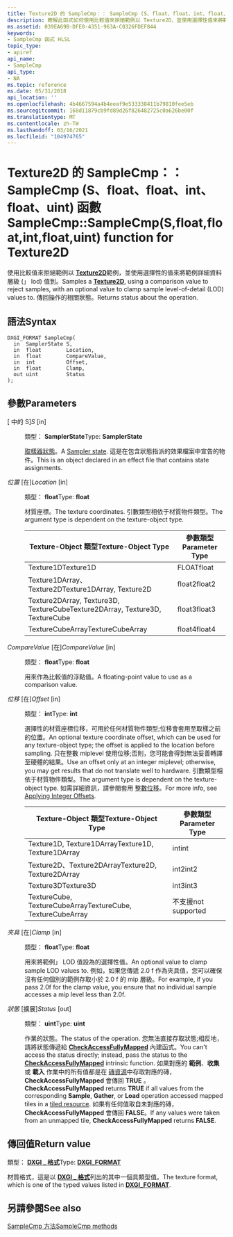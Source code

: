 ```yaml
---
title: Texture2D 的 SampleCmp：： SampleCmp (S、float、float、int、float、uint) 函數
description: 瞭解此函式如何使用比較值來拒絕範例以 Texture2D，並使用選擇性值來將範例詳細資料層級 (」 LOD) 值為。 傳回操作的相關狀態。
ms.assetid: 039EA69B-DFE0-4351-963A-C0326FDEF844
keywords:
- SampleCmp 函式 HLSL
topic_type:
- apiref
api_name:
- SampleCmp
api_type:
- NA
ms.topic: reference
ms.date: 05/31/2018
api_location: ''
ms.openlocfilehash: 4b4667594a4b4eeaf9e533338411b79810fee5eb
ms.sourcegitcommit: 168d11879cb9fd89d26f826482725c0a626be00f
ms.translationtype: MT
ms.contentlocale: zh-TW
ms.lasthandoff: 03/16/2021
ms.locfileid: "104974765"
---
```

# <a name="samplecmpsamplecmpsfloatfloatintfloatuint-function-for-texture2d"></a><span data-ttu-id="74ae8-105">Texture2D 的 SampleCmp：： SampleCmp (S、float、float、int、float、uint) 函數</span><span class="sxs-lookup"><span data-stu-id="74ae8-105">SampleCmp::SampleCmp(S,float,float,int,float,uint) function for Texture2D</span></span>

<span data-ttu-id="74ae8-106">使用比較值來拒絕範例以 [**Texture2D**](sm5-object-texture2d.md)範例，並使用選擇性的值來將範例詳細資料層級 (」 lod) 值到。</span><span class="sxs-lookup"><span data-stu-id="74ae8-106">Samples a [**Texture2D**](sm5-object-texture2d.md), using a comparison value to reject samples, with an optional value to clamp sample level-of-detail (LOD) values to.</span></span> <span data-ttu-id="74ae8-107">傳回操作的相關狀態。</span><span class="sxs-lookup"><span data-stu-id="74ae8-107">Returns status about the operation.</span></span>

## <a name="syntax"></a><span data-ttu-id="74ae8-108">語法</span><span class="sxs-lookup"><span data-stu-id="74ae8-108">Syntax</span></span>


``` syntax
DXGI_FORMAT SampleCmp(
  in  SamplerState S,
  in  float        Location,
  in  float        CompareValue,
  in  int          Offset,
  in  float        Clamp,
  out uint         Status
);
```



## <a name="parameters"></a><span data-ttu-id="74ae8-109">參數</span><span class="sxs-lookup"><span data-stu-id="74ae8-109">Parameters</span></span>

<dl> <dt>

<span data-ttu-id="74ae8-110"> \[ 中的 S\]</span><span class="sxs-lookup"><span data-stu-id="74ae8-110">*S* \[in\]</span></span>
</dt> <dd>

<span data-ttu-id="74ae8-111">類型： **SamplerState**</span><span class="sxs-lookup"><span data-stu-id="74ae8-111">Type: **SamplerState**</span></span>

<span data-ttu-id="74ae8-112">[取樣器狀態](dx-graphics-hlsl-sampler.md)。</span><span class="sxs-lookup"><span data-stu-id="74ae8-112">A [Sampler state](dx-graphics-hlsl-sampler.md).</span></span> <span data-ttu-id="74ae8-113">這是在包含狀態指派的效果檔案中宣告的物件。</span><span class="sxs-lookup"><span data-stu-id="74ae8-113">This is an object declared in an effect file that contains state assignments.</span></span>

</dd> <dt>

<span data-ttu-id="74ae8-114">*位置* \[在\]</span><span class="sxs-lookup"><span data-stu-id="74ae8-114">*Location* \[in\]</span></span>
</dt> <dd>

<span data-ttu-id="74ae8-115">類型： **float**</span><span class="sxs-lookup"><span data-stu-id="74ae8-115">Type: **float**</span></span>

<span data-ttu-id="74ae8-116">材質座標。</span><span class="sxs-lookup"><span data-stu-id="74ae8-116">The texture coordinates.</span></span> <span data-ttu-id="74ae8-117">引數類型相依于材質物件類型。</span><span class="sxs-lookup"><span data-stu-id="74ae8-117">The argument type is dependent on the texture-object type.</span></span>



| <span data-ttu-id="74ae8-118">Texture-Object 類型</span><span class="sxs-lookup"><span data-stu-id="74ae8-118">Texture-Object Type</span></span>                    | <span data-ttu-id="74ae8-119">參數類型</span><span class="sxs-lookup"><span data-stu-id="74ae8-119">Parameter Type</span></span> |
|----------------------------------------|----------------|
| <span data-ttu-id="74ae8-120">Texture1D</span><span class="sxs-lookup"><span data-stu-id="74ae8-120">Texture1D</span></span>                              | <span data-ttu-id="74ae8-121">FLOAT</span><span class="sxs-lookup"><span data-stu-id="74ae8-121">float</span></span>          |
| <span data-ttu-id="74ae8-122">Texture1DArray、Texture2D</span><span class="sxs-lookup"><span data-stu-id="74ae8-122">Texture1DArray, Texture2D</span></span>              | <span data-ttu-id="74ae8-123">float2</span><span class="sxs-lookup"><span data-stu-id="74ae8-123">float2</span></span>         |
| <span data-ttu-id="74ae8-124">Texture2DArray, Texture3D, TextureCube</span><span class="sxs-lookup"><span data-stu-id="74ae8-124">Texture2DArray, Texture3D, TextureCube</span></span> | <span data-ttu-id="74ae8-125">float3</span><span class="sxs-lookup"><span data-stu-id="74ae8-125">float3</span></span>         |
| <span data-ttu-id="74ae8-126">TextureCubeArray</span><span class="sxs-lookup"><span data-stu-id="74ae8-126">TextureCubeArray</span></span>                       | <span data-ttu-id="74ae8-127">float4</span><span class="sxs-lookup"><span data-stu-id="74ae8-127">float4</span></span>         |



 

</dd> <dt>

<span data-ttu-id="74ae8-128">*CompareValue* \[在\]</span><span class="sxs-lookup"><span data-stu-id="74ae8-128">*CompareValue* \[in\]</span></span>
</dt> <dd>

<span data-ttu-id="74ae8-129">類型： **float**</span><span class="sxs-lookup"><span data-stu-id="74ae8-129">Type: **float**</span></span>

<span data-ttu-id="74ae8-130">用來作為比較值的浮點值。</span><span class="sxs-lookup"><span data-stu-id="74ae8-130">A floating-point value to use as a comparison value.</span></span>

</dd> <dt>

<span data-ttu-id="74ae8-131">*位移* \[在\]</span><span class="sxs-lookup"><span data-stu-id="74ae8-131">*Offset* \[in\]</span></span>
</dt> <dd>

<span data-ttu-id="74ae8-132">類型： **int**</span><span class="sxs-lookup"><span data-stu-id="74ae8-132">Type: **int**</span></span>

<span data-ttu-id="74ae8-133">選擇性的材質座標位移，可用於任何材質物件類型;位移會套用至取樣之前的位置。</span><span class="sxs-lookup"><span data-stu-id="74ae8-133">An optional texture coordinate offset, which can be used for any texture-object type; the offset is applied to the location before sampling.</span></span> <span data-ttu-id="74ae8-134">只在整數 miplevel 使用位移;否則，您可能會得到無法妥善轉譯至硬體的結果。</span><span class="sxs-lookup"><span data-stu-id="74ae8-134">Use an offset only at an integer miplevel; otherwise, you may get results that do not translate well to hardware.</span></span> <span data-ttu-id="74ae8-135">引數類型相依于材質物件類型。</span><span class="sxs-lookup"><span data-stu-id="74ae8-135">The argument type is dependent on the texture-object type.</span></span> <span data-ttu-id="74ae8-136">如需詳細資訊，請參閱套用 [整數位移](dx-graphics-hlsl-to-sample.md)。</span><span class="sxs-lookup"><span data-stu-id="74ae8-136">For more info, see [Applying Integer Offsets](dx-graphics-hlsl-to-sample.md).</span></span>



| <span data-ttu-id="74ae8-137">Texture-Object 類型</span><span class="sxs-lookup"><span data-stu-id="74ae8-137">Texture-Object Type</span></span>           | <span data-ttu-id="74ae8-138">參數類型</span><span class="sxs-lookup"><span data-stu-id="74ae8-138">Parameter Type</span></span> |
|-------------------------------|----------------|
| <span data-ttu-id="74ae8-139">Texture1D, Texture1DArray</span><span class="sxs-lookup"><span data-stu-id="74ae8-139">Texture1D, Texture1DArray</span></span>     | <span data-ttu-id="74ae8-140">int</span><span class="sxs-lookup"><span data-stu-id="74ae8-140">int</span></span>            |
| <span data-ttu-id="74ae8-141">Texture2D、Texture2DArray</span><span class="sxs-lookup"><span data-stu-id="74ae8-141">Texture2D, Texture2DArray</span></span>     | <span data-ttu-id="74ae8-142">int2</span><span class="sxs-lookup"><span data-stu-id="74ae8-142">int2</span></span>           |
| <span data-ttu-id="74ae8-143">Texture3D</span><span class="sxs-lookup"><span data-stu-id="74ae8-143">Texture3D</span></span>                     | <span data-ttu-id="74ae8-144">int3</span><span class="sxs-lookup"><span data-stu-id="74ae8-144">int3</span></span>           |
| <span data-ttu-id="74ae8-145">TextureCube, TextureCubeArray</span><span class="sxs-lookup"><span data-stu-id="74ae8-145">TextureCube, TextureCubeArray</span></span> | <span data-ttu-id="74ae8-146">不支援</span><span class="sxs-lookup"><span data-stu-id="74ae8-146">not supported</span></span>  |



 

</dd> <dt>

<span data-ttu-id="74ae8-147">*夾具* \[在\]</span><span class="sxs-lookup"><span data-stu-id="74ae8-147">*Clamp* \[in\]</span></span>
</dt> <dd>

<span data-ttu-id="74ae8-148">類型： **float**</span><span class="sxs-lookup"><span data-stu-id="74ae8-148">Type: **float**</span></span>

<span data-ttu-id="74ae8-149">用來將範例」 LOD 值設為的選擇性值。</span><span class="sxs-lookup"><span data-stu-id="74ae8-149">An optional value to clamp sample LOD values to.</span></span> <span data-ttu-id="74ae8-150">例如，如果您傳遞 2.0 f 作為夾具值，您可以確保沒有任何個別的範例存取小於 2.0 f 的 mip 層級。</span><span class="sxs-lookup"><span data-stu-id="74ae8-150">For example, if you pass 2.0f for the clamp value, you ensure that no individual sample accesses a mip level less than 2.0f.</span></span>

</dd> <dt>

<span data-ttu-id="74ae8-151">*狀態* \[擴展\]</span><span class="sxs-lookup"><span data-stu-id="74ae8-151">*Status* \[out\]</span></span>
</dt> <dd>

<span data-ttu-id="74ae8-152">類型： **uint**</span><span class="sxs-lookup"><span data-stu-id="74ae8-152">Type: **uint**</span></span>

<span data-ttu-id="74ae8-153">作業的狀態。</span><span class="sxs-lookup"><span data-stu-id="74ae8-153">The status of the operation.</span></span> <span data-ttu-id="74ae8-154">您無法直接存取狀態;相反地，請將狀態傳遞給 [**CheckAccessFullyMapped**](checkaccessfullymapped.md) 內建函式。</span><span class="sxs-lookup"><span data-stu-id="74ae8-154">You can't access the status directly; instead, pass the status to the [**CheckAccessFullyMapped**](checkaccessfullymapped.md) intrinsic function.</span></span> <span data-ttu-id="74ae8-155">如果對應的 **範例**、**收集** 或 **載入** 作業中的所有值都是在 [磚資源](/windows/desktop/direct3d11/direct3d-11-2-features)中存取對應的磚， **CheckAccessFullyMapped** 會傳回 **TRUE** 。</span><span class="sxs-lookup"><span data-stu-id="74ae8-155">**CheckAccessFullyMapped** returns **TRUE** if all values from the corresponding **Sample**, **Gather**, or **Load** operation accessed mapped tiles in a [tiled resource](/windows/desktop/direct3d11/direct3d-11-2-features).</span></span> <span data-ttu-id="74ae8-156">如果有任何值取自未對應的磚， **CheckAccessFullyMapped** 會傳回 **FALSE**。</span><span class="sxs-lookup"><span data-stu-id="74ae8-156">If any values were taken from an unmapped tile, **CheckAccessFullyMapped** returns **FALSE**.</span></span>

</dd> </dl>

## <a name="return-value"></a><span data-ttu-id="74ae8-157">傳回值</span><span class="sxs-lookup"><span data-stu-id="74ae8-157">Return value</span></span>

<span data-ttu-id="74ae8-158">類型： **[ **DXGI \_ 格式**](/windows/desktop/api/dxgiformat/ne-dxgiformat-dxgi_format)**</span><span class="sxs-lookup"><span data-stu-id="74ae8-158">Type: **[**DXGI\_FORMAT**](/windows/desktop/api/dxgiformat/ne-dxgiformat-dxgi_format)**</span></span>

<span data-ttu-id="74ae8-159">材質格式，這是以 [**DXGI \_ 格式**](/windows/desktop/api/dxgiformat/ne-dxgiformat-dxgi_format)列出的其中一個具類型值。</span><span class="sxs-lookup"><span data-stu-id="74ae8-159">The texture format, which is one of the typed values listed in [**DXGI\_FORMAT**](/windows/desktop/api/dxgiformat/ne-dxgiformat-dxgi_format).</span></span>

## <a name="see-also"></a><span data-ttu-id="74ae8-160">另請參閱</span><span class="sxs-lookup"><span data-stu-id="74ae8-160">See also</span></span>

<dl> <dt>

[<span data-ttu-id="74ae8-161">SampleCmp 方法</span><span class="sxs-lookup"><span data-stu-id="74ae8-161">SampleCmp methods</span></span>](texture2d-samplecmp.md)
</dt> </dl>

 

 
